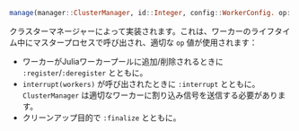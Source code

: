 ```julia
manage(manager::ClusterManager, id::Integer, config::WorkerConfig. op::Symbol)
```

クラスターマネージャーによって実装されます。これは、ワーカーのライフタイム中にマスタープロセスで呼び出され、適切な `op` 値が使用されます：

  * ワーカーがJuliaワーカープールに追加/削除されるときに `:register`/`:deregister` とともに。
  * `interrupt(workers)` が呼び出されたときに `:interrupt` とともに。`ClusterManager` は適切なワーカーに割り込み信号を送信する必要があります。
  * クリーンアップ目的で `:finalize` とともに。
